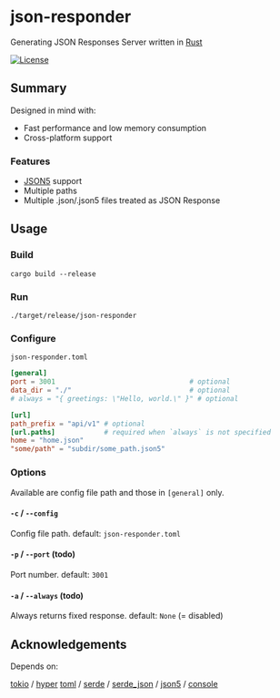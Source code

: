 # json-responder

Generating JSON Responses Server written in [Rust](https://www.rust-lang.org/)

[![License](https://img.shields.io/github/license/nabbisen/json-responder-rs)](https://github.com/nabbisen/json-responder-rs/blob/main/LICENSE)

## Summary

Designed in mind with:

- Fast performance and low memory consumption
- Cross-platform support

### Features

- [JSON5](https://json5.org/) support
- Multiple paths
- Multiple .json/.json5 files treated as JSON Response

## Usage

### Build

```
cargo build --release
```

### Run

```
./target/release/json-responder
```

### Configure

`json-responder.toml`

```toml
[general]
port = 3001                                 # optional
data_dir = "./"                             # optional
# always = "{ greetings: \"Hello, world.\" }" # optional

[url]
path_prefix = "api/v1" # optional
[url.paths]            # required when `always` is not specified
home = "home.json"
"some/path" = "subdir/some_path.json5"
```

### Options

Available are config file path and those in `[general]` only.

#### `-c` / `--config`

Config file path.
default: `json-responder.toml`

#### `-p` / `--port` (todo)

Port number.
default: `3001`

#### `-a` / `--always` (todo)

Always returns fixed response.
default: `None` (= disabled)

## Acknowledgements

Depends on:

[tokio](https://github.com/tokio-rs/tokio) / [hyper](https://hyper.rs/) [toml](https://github.com/toml-rs/toml) / [serde](https://serde.rs/) / [serde_json](https://github.com/serde-rs/json) / [json5](https://github.com/callum-oakley/json5-rs) / [console](https://github.com/console-rs/console)
